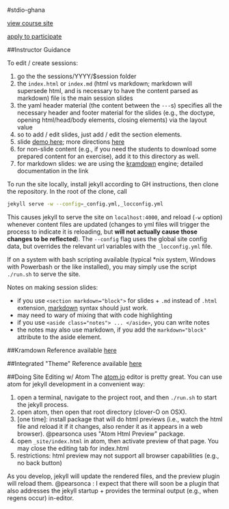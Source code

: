 #stdio-ghana

[view course site](http://stdio-ghana.github.io/)

[apply to participate](http://goo.gl/d68nbg)

##Instructor Guidance

To edit / create sessions:
 1. go the the sessions/YYYY/$session folder
 2. the `index.html` or `index.md` (html vs markdown; markdown will supersede
html, and is necessary to have the content parsed as markdown) file is the
main session slides
 3. the yaml header material (the content between the `---`s) specifies all the
necessary header and footer material for the slides (e.g., the doctype, opening
html/head/body elements, closing elements) via the layout value
 4. so to add / edit slides, just add / edit the section elements.
 5. slide [demo here](http://lab.hakim.se/reveal-js/#/); more directions [here](https://github.com/hakimel/reveal.js)
 6. for non-slide content (e.g., if you need the students to download some
prepared content for an exercise), add it to this directory as well.
 7. for markdown slides: we are using the [kramdown](http://kramdown.gettalong.org/syntax.html) engine; detailed documentation in the link

To run the site locally, install jekyll according to GH instructions, then clone
the repository.  In the root of the clone, call

``` bash
jekyll serve -w --config=_config.yml,_locconfig.yml
```

This causes jekyll to serve the site on `localhost:4000`, and reload (`-w` option) whenever
content files are updated (changes to yml files will trigger the process to
indicate it is reloading, but **will not actually cause those changes to be reflected**).
The `--config` flag uses the global site config data, but overrides the relevant
url variables with the `_locconfig.yml` file.

If on a system with bash scripting available (typical *nix system, Windows with
Powerbash or the like installed), you may simply use the script `./run.sh` to
serve the site.

Notes on making session slides:
- if you use `<section markdown="block">` for slides + `.md` instead of `.html`
extension, [markdown](https://github.com/adam-p/markdown-here/wiki/Markdown-Cheatsheet) syntax should just work.
- may need to wary of mixing that with code highlighting
- if you use `<aside class="notes"> ... </aside>`, you can write notes
- the notes may also use markdown, if you add the `markdown="block"` attribute
to the aside element.

##Kramdown Reference
available [here](http://kramdown.gettalong.org/syntax.html)

##Integrated "Theme" Reference
available [here](http://www.ece.rutgers.edu/~marsic/books/SE/projects/Restaurant/RestaurantAutomation.pdf)

##Doing Site Editing w/ Atom
The [atom.io](http://atom.io) editor is pretty great.  You can use atom for jekyll
development in a convenient way:

1. open a terminal, navigate to the project root, and then `./run.sh` to start
the jekyll process.
2. open atom, then open that root directory (clover-O on OSX).
3. [one time]: install package that will do html previews (i.e., watch the html
  file and reload it if it changes, also render it as it appears in a web browser).
  @pearsonca uses "Atom Html Preview" package.
4. open `_site/index.html` in atom, then activate preview of that page.  You may
close the editing tab for index.html
5. restrictions: html preview may not support all browser capabilities (e.g., no
  back button)

As you develop, jekyll will update the rendered files, and the preview plugin
will reload them.  @pearsonca : I expect that there will soon be a plugin that also addresses
the jekyll startup + provides the terminal output (e.g., when regens occur) in-editor.
